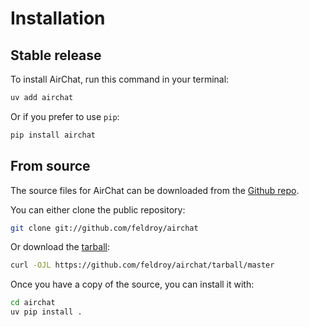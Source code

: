 # Installation

## Stable release

To install AirChat, run this command in your terminal:

```sh
uv add airchat
```

Or if you prefer to use `pip`:

```sh
pip install airchat
```

## From source

The source files for AirChat can be downloaded from the [Github repo](https://github.com/feldroy/airchat).

You can either clone the public repository:

```sh
git clone git://github.com/feldroy/airchat
```

Or download the [tarball](https://github.com/feldroy/airchat/tarball/master):

```sh
curl -OJL https://github.com/feldroy/airchat/tarball/master
```

Once you have a copy of the source, you can install it with:

```sh
cd airchat
uv pip install .
```
